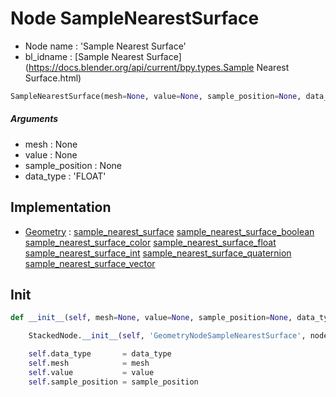 # Node SampleNearestSurface

- Node name : 'Sample Nearest Surface'
- bl_idname : [Sample Nearest Surface](https://docs.blender.org/api/current/bpy.types.Sample Nearest Surface.html)


``` python
SampleNearestSurface(mesh=None, value=None, sample_position=None, data_type='FLOAT', node_label=None, node_color=None)
```
##### Arguments

- mesh : None
- value : None
- sample_position : None
- data_type : 'FLOAT'

## Implementation

- [Geometry](/docs/GeoNodes/Geometry.md) : [sample_nearest_surface](/docs/GeoNodes/Geometry.md#sample_nearest_surface) [sample_nearest_surface_boolean](/docs/GeoNodes/Geometry.md#sample_nearest_surface_boolean) [sample_nearest_surface_color](/docs/GeoNodes/Geometry.md#sample_nearest_surface_color) [sample_nearest_surface_float](/docs/GeoNodes/Geometry.md#sample_nearest_surface_float) [sample_nearest_surface_int](/docs/GeoNodes/Geometry.md#sample_nearest_surface_int) [sample_nearest_surface_quaternion](/docs/GeoNodes/Geometry.md#sample_nearest_surface_quaternion) [sample_nearest_surface_vector](/docs/GeoNodes/Geometry.md#sample_nearest_surface_vector)

## Init

``` python
def __init__(self, mesh=None, value=None, sample_position=None, data_type='FLOAT', node_label=None, node_color=None):

    StackedNode.__init__(self, 'GeometryNodeSampleNearestSurface', node_label=node_label, node_color=node_color)

    self.data_type       = data_type
    self.mesh            = mesh
    self.value           = value
    self.sample_position = sample_position
```
